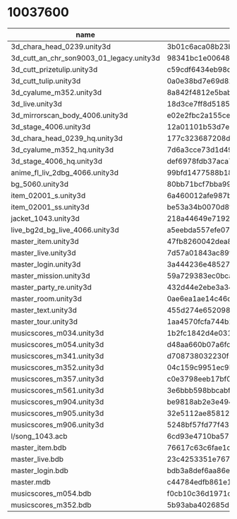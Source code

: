 # 10037600

|           name           |            hash                |attr|category|decrypt_key|
| ------------------------ | ------------------------------ | -- | ------ | -- |
|3d_chara_head_0239.unity3d|3b01c6aca08b23b290ab94cdaa099c29|1|every|null|
|3d_cutt_an_chr_son9003_01_legacy.unity3d|98341bc1e00648c53694128e7e924b79|1|every|null|
|3d_cutt_prizetulip.unity3d|c59cdf6434eb98d8f0ee1c7149f7c8ed|1|every|null|
|3d_cutt_tulip.unity3d|0a0e38bd7e69d8262b728cb1dfd56ccb|1|every|null|
|3d_cyalume_m352.unity3d|8a842f4812e5babe55901515d47f9aae|1|every|null|
|3d_live.unity3d|18d3ce7ff8d51854dae04ae98e12d965|1|every|null|
|3d_mirrorscan_body_4006.unity3d|e02e2fbc2a155ce5c8f9a32216525a33|1|every|null|
|3d_stage_4006.unity3d|12a01101b53d7e19b0db44d5306e6bfa|1|every|null|
|3d_chara_head_0239_hq.unity3d|177c323687208d48a4b83c74150cf7e2|1|every|null|
|3d_cyalume_m352_hq.unity3d|7d6a3cce73d1d49b8ded4a3793528a42|1|every|null|
|3d_stage_4006_hq.unity3d|def6978fdb37aca780883ac23b6b94c9|1|every|null|
|anime_fl_liv_2dbg_4066.unity3d|99bfd1477588b181f856e5bb4d600df4|1|every|null|
|bg_5060.unity3d|80bb71bcf7bba99aa2a36062615df975|1|every|null|
|item_02001_s.unity3d|6a460012afe987b879049d2e4a97b700|1|common|null|
|item_02001_ss.unity3d|be53a34b0070d8f3bb81be58bf63eb9c|1|every|null|
|jacket_1043.unity3d|218a44649e719226886469de5207426f|1|every|null|
|live_bg2d_bg_live_4066.unity3d|a5eebda557efe07819b6ab21d077b0e1|1|every|null|
|master_item.unity3d|47fb8260042dea8264d2cc714bcbaafb|1|every|null|
|master_live.unity3d|7d57a01843ac89fc7aabf9d71092e6b9|1|every|null|
|master_login.unity3d|3a444236e485270e214956092056a8ff|1|every|null|
|master_mission.unity3d|59a729383ec0bca7010b4f242f8564af|1|every|null|
|master_party_re.unity3d|432d44e2ebe3a34ac3ef408140099cd2|1|every|null|
|master_room.unity3d|0ae6ea1ae14c46d224489870d242ca63|1|every|null|
|master_text.unity3d|455d274e65209858695a72fac8bd8335|1|every|null|
|master_tour.unity3d|1aa4570fcfa744b2f28658fb57a5b9fe|1|every|null|
|musicscores_m034.unity3d|1b2fc1842d4e031ed72cf16d7dfcde56|1|every|null|
|musicscores_m054.unity3d|d48aa660b07a6fce8641dd7b3ff3fc3f|1|every|null|
|musicscores_m341.unity3d|d708738032230f51effb32a1c5635de0|1|every|null|
|musicscores_m352.unity3d|04c159c9951ec9bdf017f5f7e5810a63|1|every|null|
|musicscores_m357.unity3d|c0e3798eeb17bf0065b7804303f78aaa|1|every|null|
|musicscores_m561.unity3d|3e6bbb598bbcabf7e20b84d871d2e15c|1|every|null|
|musicscores_m904.unity3d|be9818ab2e3e4949af5dc9fca5080619|1|every|null|
|musicscores_m905.unity3d|32e5112ae85812500d5bf81dabbca07f|1|every|null|
|musicscores_m906.unity3d|5248bf57fd77f43bedf26fb6e03ca1e0|1|every|null|
|l/song_1043.acb|6cd93e4710ba575bdee392444f1d8aaa|0|every|null|
|master_item.bdb|76617c63c6fae1db133131d8b5484a73|1|every|null|
|master_live.bdb|23c4253351e7676a3e704fba180666fd|1|every|null|
|master_login.bdb|bdb3a8def6aa86eeef05585f0296ea79|1|every|null|
|master.mdb|c44784edfb861e13acb16cecd5aa24bf|1|every|null|
|musicscores_m054.bdb|f0cb10c36d1971ca85d80aad7dc33ecc|1|every|null|
|musicscores_m352.bdb|5b93aba402685dd943a7a423198576a2|1|every|null|